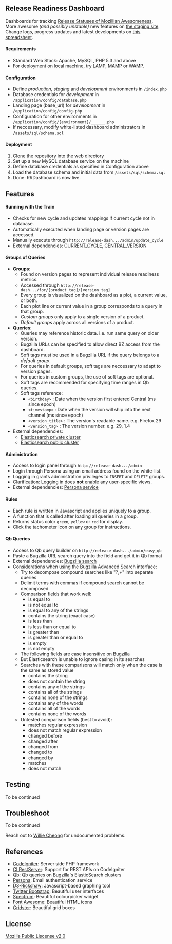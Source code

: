 ## Release Readiness Dashboard
Dashboards for tracking [Release Statuses of Mozillian Awesomeness](https://release-dash.paas.allizom.org).<br>
More awesome *(and possibly unstable)* new features on [the staging site](http://release-dash.williecheong.com).<br>
Change logs, progress updates and latest developments on [this spreadsheet](https://docs.google.com/spreadsheet/ccc?key=0ApNDjYXWm5JndDFwLWVlM1BPR3dBdjE1ZVdfWlBwR1E&usp=sharing).

#### Requirements
- Standard Web Stack: Apache, MySQL, PHP 5.3 and above
- For deployment on local machine, try LAMP, [MAMP](http://www.mamp.info/en/downloads/) or [WAMP](http://www.wampserver.com/en/). 

#### Configuration
- Define *production*, *staging* and *development* environments in `/index.php`
- Database credentials for *development* in `/application/config/database.php`
- Landing page (base_url) for *development* in `/application/config/config.php`
- Configuration for other environments in `/application/config/[environment]/______.php`
- If neccessary, modify white-listed dashboard administrators in `/assets/sql/schema.sql`

#### Deployment
1. Clone the repository into the web directory
2. Set up a new MySQL database service on the machine
3. Define database credentials as specified in Configuration above
4. Load the database schema and initial data from `/assets/sql/schema.sql`
5. Done: RRDashboard is now live.


## Features
#### Running with the Train
- Checks for new cycle and updates mappings if current cycle not in database.
- Automatically executed when landing page or version pages are accessed.
- Manually execute through `http://release-dash.../admin/update_cycle`
- External dependencies: [CURRENT_CYCLE](https://wiki.mozilla.org/Template:CURRENT_CYCLE), [CENTRAL_VERSION](https://wiki.mozilla.org/Template:CENTRAL_VERSION)

#### Groups of Queries
- **Groups**:
    - Found on version pages to represent individual release readiness metrics.
    - Accessed through `http://release-dash.../for/[product_tag]/[version_tag]`
    - Every group is visualized on the dashboard as a plot, a current value, or both.
    - Each plot line or current value in a group corresponds to a query in that group.
    - *Custom groups* only apply to a single version of a product.
    - *Default groups* apply across all versions of a product.     
- **Queries**:
    - Queries may reference historic data. i.e. run same query on older version.
    - Bugzilla URLs can be specified to allow direct BZ access from the dashboard. 
    - Soft tags must be used in a Bugzilla URL if the query belongs to a *default group*.
    - For queries in default groups, soft tags are neccessary to adapt to version pages.
    - For queries in custom groups, the use of soft tags are optional.
    - Soft tags are recommended for specifying time ranges in Qb queries.
    - Soft tags reference:
        - `<birthday>` :  Date when the version first entered Central (ms since epoch)
        - `<timestamp>` : Date when the version will ship into the next channel (ms since epoch)
        - `<version_title>` : The version's readable name. e.g. Firefox 29 
        - `<version_tag>` : The version number. e.g. 29, 1.4
- External dependencies: 
    - [Elasticsearch private cluster](https://github.com/klahnakoski/qb)
    - [Elasticsearch public cluster](https://github.com/klahnakoski/qb)

#### Administration
- Access to login panel through `http://release-dash.../admin`
- Login through Persona using an email address found on the white-list.
- Logging in grants administration privileges to `INSERT` and `DELETE` groups.
- Clarification: Logging in does **not** enable any user-specific views. 
- External dependencies: [Persona service](https://developer.mozilla.org/en-US/Persona)

#### Rules
- Each rule is written in Javascript and applies uniquely to a group.
- A function that is called after loading all queries in a group.
- Returns status color `green`, `yellow` or `red` for display.
- Click the tachometer icon on any group for instructions.

#### Qb Queries
- Access to Qb query builder on `http://release-dash.../admin/easy_qb`
- Paste a Bugzilla URL search query into the field and get it in Qb format
- External dependencies: [Bugzilla search](https://bugzilla.mozilla.org/query.cgi)
- Considerations when using the Bugzilla Advanced Search interface:
    - Try to decompose compound searches like "?,+" into separate queries
    - Delimit terms with commas if compound search cannot be decomposed
    - Comparison fields that work well:
        - is equal to
        - is not equal to
        - is equal to any of the strings
        - contains the string (exact case)
        - is less than
        - is less than or equal to
        - is greater than
        - is greater than or equal to
        - is empty
        - is not empty
    - The following fields are case insensitive on Bugzilla
    - But Elasticsearch is unable to ignore casing in its searches
    - Searches with these comparisons will match only when the case is the same as stored value
        - contains the string
        - does not contain the string
        - contains any of the strings
        - contains all of the strings
        - contains none of the strings
        - contains any of the words
        - contains all of the words
        - contains none of the words
    - Untested comparison fields (best to avoid):
        - matches regular expression
        - does not match regular expression
        - changed before
        - changed after
        - changed from
        - changed to
        - changed by
        - matches
        - does not match
        

## Testing
To be continued


## Troubleshoot
To be continued<br>

Reach out to [Willie Cheong](http://williecheong.com) for undocumented problems.


## References
- [CodeIgniter](http://ellislab.com/codeigniter): Server side PHP framework
- [CI RestServer](https://github.com/philsturgeon/codeigniter-restserver): Support for REST APIs on CodeIgniter
- [Qb](https://github.com/klahnakoski/qb): Qb queries on Bugzilla's ElasticSearch clusters
- [Persona](https://developer.mozilla.org/en-US/Persona): Email authentication service
- [D3-Rickshaw](http://code.shutterstock.com/rickshaw/): Javascript-based graphing tool
- [Twitter Bootstrap](http://getbootstrap.com/getting-started/): Beautiful user interfaces
- [Spectrum](http://bgrins.github.io/spectrum/): Beautiful colourpicker widget
- [Font Awesome](http://fontawesome.io/): Beautiful HTML icons
- [Gridster](http://gridster.net/): Beautiful grid boxes


## License
[Mozilla Public Liscense v2.0](LICENSE)
